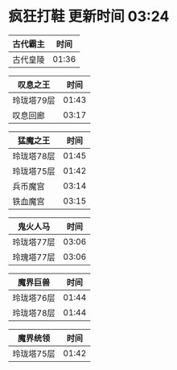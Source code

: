 # 疯狂打鞋 更新时间 03:24

| 古代霸主   | 时间    |
|--------|-------|
| 古代皇陵 | 01:36 |

| 叹息之王   | 时间    |
|--------|-------|
| 玲珑塔79层 | 01:43 |
| 叹息回廊 | 03:17 |

| 猛魔之王   | 时间    |
|--------|-------|
| 玲珑塔78层 | 01:45 |
| 玲珑塔75层 | 01:42 |
| 兵币魔宫 | 03:14 |
| 铁血魔宫 | 03:15 |

| 鬼火人马   | 时间    |
|--------|-------|
| 玲珑塔77层 | 03:06 |
| 玲瑰塔77层 | 03:06 |

| 魔界巨兽   | 时间    |
|--------|-------|
| 玲珑塔76层 | 01:44 |
| 玲珑塔78层 | 01:44 |

| 魔界统领   | 时间    |
|--------|-------|
| 玲珑塔75层 | 01:42 |